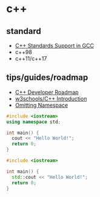 # c++

## standard

* [C++ Standards Support in GCC](https://gcc.gnu.org/projects/cxx-status.html)
* c++98
* c++11/c++17

## tips/guides/roadmap

* [C++ Developer Roadmap](https://roadmap.sh/cpp)
* [w3schools/C++ Introduction](https://www.w3schools.com/cpp/cpp_intro.asp)
* [Omitting Namespace](https://www.w3schools.com/cpp/cpp_syntax.asp)

```c++
#include <iostream>
using namespace std;

int main() {
  cout << "Hello World!";
  return 0;
} 
```

```c++
#include <iostream>

int main() {
  std::cout << "Hello World!";
  return 0;
} 
```